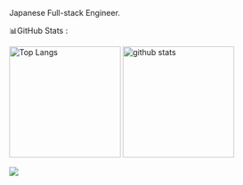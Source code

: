 Japanese Full-stack Engineer.  

📊GitHub Stats :
<p align="left"> 
  <img alt="Top Langs" height="200px" src="https://github-readme-stats.vercel.app/api/top-langs/?username=xxvw&layout=compact&show_icons=true&theme=onedark&langs_count=10" />
  <img alt="github stats" height="200px" src="https://github-readme-stats.vercel.app/api?username=xxvw&theme=onedark&show_icons=ture" />
</p>

![](https://github-profile-trophy.vercel.app/?username=xxvw&theme=onedark&column=8)
